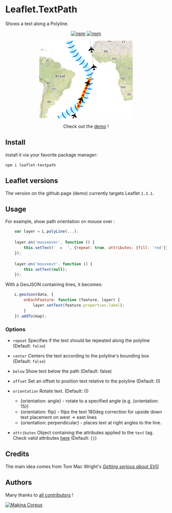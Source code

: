 Leaflet.TextPath
================

Shows a text along a Polyline.

<p align="center">
<a href="https://www.npmjs.com/package/leaflet-textpath"><img alt="npm" src="https://img.shields.io/npm/dt/leaflet-textpath"></a>
<a href="https://www.npmjs.com/package/leaflet-textpath"><img alt="npm" src= "https://img.shields.io/npm/v/leaflet-textpath?color=red"></a>
</p>

<div class="demo">
<p align="center"><img src="./screenshot.png"></p>
<p align="center">Check out the <a href="https://makinacorpus.github.io/Leaflet.TextPath/">demo</a> ! </p>
</div>

Install
-----
install it via your favorite package manager:

`npm i leaflet-textpath`

Leaflet versions
-----

The version on the github page (demo) currently targets Leaflet `1.3.1`.

Usage
-----

For example, show path orientation on mouse over :

```javascript
    var layer = L.polyLine(...);

    layer.on('mouseover', function () {
        this.setText('  ►  ', {repeat: true, attributes: {fill: 'red'}});
    });

    layer.on('mouseout', function () {
        this.setText(null);
    });
```

With a GeoJSON containing lines, it becomes:

```javascript
    L.geoJson(data, {
        onEachFeature: function (feature, layer) {
            layer.setText(feature.properties.label);
        }
    }).addTo(map);

```

### Options

* `repeat` Specifies if the text should be repeated along the polyline (Default: `false`)
* `center` Centers the text according to the polyline's bounding box  (Default: `false`)
* `below` Show text below the path (Default: false)
* `offset` Set an offset to position text relative to the polyline (Default: 0)
* `orientation` Rotate text.  (Default: 0)
    - {orientation: angle} - rotate to a specified angle (e.g. {orientation: 15})
    - {orientation: flip} - filps the text 180deg correction for upside down text placement on west -> east lines
    - {orientation: perpendicular} - places text at right angles to the line.

* `attributes` Object containing the attributes applied to the `text` tag. Check valid attributes [here](https://developer.mozilla.org/en-US/docs/Web/SVG/Element/text#Attributes) (Default: `{}`)

Credits
-------

The main idea comes from Tom Mac Wright's *[Getting serious about SVG](https://web.archive.org/web/20130312131812/http://mapbox.com/osmdev/2012/11/20/getting-serious-about-svg/)*

Authors
-------

Many thanks to [all contributors](https://github.com/makinacorpus/Leaflet.TextPath/graphs/contributors) !

[![Makina Corpus](http://depot.makina-corpus.org/public/logo.gif)](http://makinacorpus.com)
